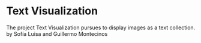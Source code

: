 # Text Visualization

The project Text Visualization pursues to display images as a text collection. <br>
by Sofía Luisa and Guillermo Montecinos
